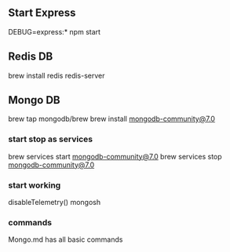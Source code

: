 ## Start Express
DEBUG=express:* npm start

## Redis DB
brew install redis
redis-server

## Mongo DB
brew tap mongodb/brew
brew install mongodb-community@7.0
### start stop as services
brew services start mongodb-community@7.0
brew services stop mongodb-community@7.0
### start working
disableTelemetry()
mongosh
### commands
Mongo.md has all basic commands